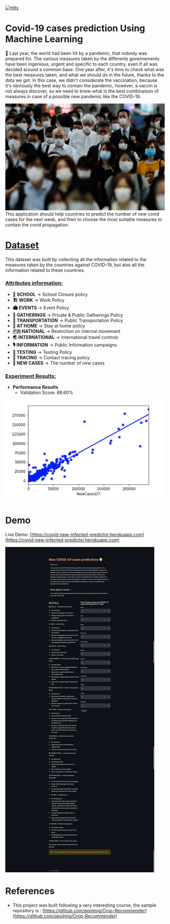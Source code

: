 [![Hits](https://hits.seeyoufarm.com/api/count/incr/badge.svg?url=https%3A%2F%2Fgithub.com%2FBuiloDiCarpaccio%2Fcovid_new_infected_predictor&count_bg=%2379C83D&title_bg=%23555555&icon=&icon_color=%23E7E7E7&title=hits&edge_flat=false)](https://hits.seeyoufarm.com)

# Covid-19 cases prediction Using Machine Learning

🦠 Last year, the world had been hit by a pandemic, that nobody was prepared for. The various measures taken by the differents governements have been ingenious, urgent and specific to each country, even if all was decided around a common base. One year after, it's time to check what was the best measures taken, and what we should do in the future, thanks to the data we got. In this case, we didn't considerate the vaccination, because it's obviously the best way to contain the pandemic, however, a vaccin is not always discover, so we need to know what is the best combinaison of measures in case of a possible new pandemic like the COVID-19.



![Screenshot](images/illu.jpg)
This application should help countries to predict the number of new covid cases for the next week, and then to choose the most suitable measures to contain the covid propagation.

# [Dataset]()
This dataset was built by collecting all the information related to the measures taken by the countries against COVID-19, but also all the information related to these countries.

### [Attributes information:]()

* **🏫 SCHOOL** -> School Closure policy
* **🏗 WORK** -> Work Policy
* **🏟 EVENTS** -> Event Policy
* **🍻 GATHERINGS** -> Private & Public Gatherings Policy
* **🚎 TRANSPORTATION** -> Public Transportation Policy
* **🏡 AT HOME** -> Stay at home policy
* **🇫🇷 NATIONAL** -> Restriction on internal movement
* **🌏 INTERNATIONAL** -> International travel controls
* **🎙 INFORMATION** -> Public Information campaigns
* **💉 TESTING** -> Testing Policy
* **🔬 TRACING** -> Contact tracing policy
* **🦠 NEW CASES** -> The number of new cases

### [Experiment Results:]()
 * **Performance Results**
    * Validation Score: 88.60%

![Screenshot](images/chart.png)
 
# Demo
Live Demo: [https://covid-new-infected-predictor.herokuapp.com](https://covid-new-infected-predictor.herokuapp.com)

![Screenshot](images/index.png)

# References
* This project was built following a very interesting course, the sample repository is : [https://github.com/apolmig/Crop-Recommender](https://github.com/apolmig/Crop-Recommender)
